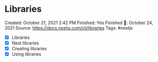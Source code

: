 # Libraries

Created: October 21, 2021 2:42 PM
Finished: Yes
Finished 📅: October 24, 2021
Source: https://docs.nestjs.com/cli/libraries
Tags: #nestjs

- [x]  Libraries
- [x]  Nest libraries
- [x]  Creating libraries
- [x]  Using libraries